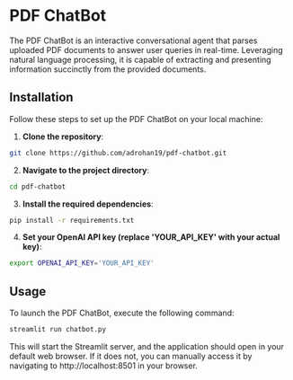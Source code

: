 # PDF ChatBot

The PDF ChatBot is an interactive conversational agent that parses uploaded PDF documents to answer user queries in real-time. Leveraging natural language processing, it is capable of extracting and presenting information succinctly from the provided documents.

## Installation

Follow these steps to set up the PDF ChatBot on your local machine:

1. **Clone the repository**:
```bash
git clone https://github.com/adrohan19/pdf-chatbot.git
```
2. **Navigate to the project directory**:
```bash
cd pdf-chatbot
```
3. **Install the required dependencies**:
```bash
pip install -r requirements.txt
```
4. **Set your OpenAI API key (replace 'YOUR_API_KEY' with your actual key)**:
```bash
export OPENAI_API_KEY='YOUR_API_KEY'
```
## Usage

To launch the PDF ChatBot, execute the following command:
```bash
streamlit run chatbot.py
```
This will start the Streamlit server, and the application should open in your default web browser. If it does not, you can manually access it by navigating to http://localhost:8501 in your browser.
